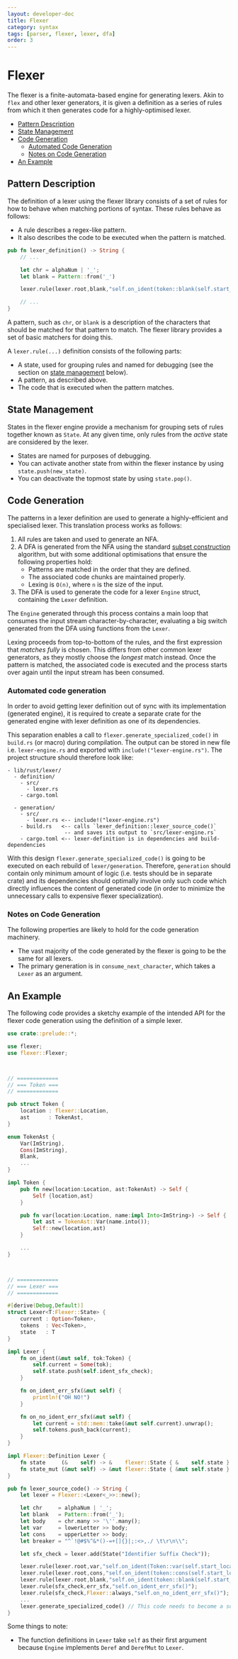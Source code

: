 ```yaml
---
layout: developer-doc
title: Flexer
category: syntax
tags: [parser, flexer, lexer, dfa]
order: 3
---
```


# Flexer
The flexer is a finite-automata-based engine for generating lexers. Akin to
`flex` and other lexer generators, it is given a definition as a series of rules
from which it then generates code for a highly-optimised lexer.

<!-- MarkdownTOC levels="2,3" autolink="true" -->

- [Pattern Description](#pattern-description)
- [State Management](#state-management)
- [Code Generation](#code-generation)
    - [Automated Code Generation](#automated-code-generation)
    - [Notes on Code Generation](#notes-on-code-generation)
- [An Example](#an-example)

<!-- /MarkdownTOC -->

## Pattern Description
The definition of a lexer using the flexer library consists of a set of rules
for how to behave when matching portions of syntax. These rules behave as
follows:

- A rule describes a regex-like pattern.
- It also describes the code to be executed when the pattern is matched.

```rust
pub fn lexer_definition() -> String {
    // ...

    let chr = alphaNum | '_';
    let blank = Pattern::from('_')

    lexer.rule(lexer.root,blank,"self.on_ident(token::blank(self.start_location))");

    // ...
}
```

A pattern, such as `chr`, or `blank` is a description of the characters that
should be matched for that pattern to match. The flexer library provides a set
of basic matchers for doing this.

A `lexer.rule(...)` definition consists of the following parts:

- A state, used for grouping rules and named for debugging (see the section on
  [state management](#state-management) below).
- A pattern, as described above.
- The code that is executed when the pattern matches.

## State Management
States in the flexer engine provide a mechanism for grouping sets of rules
together known as `State`. At any given time, only rules from the _active_ state
are considered by the lexer.

- States are named for purposes of debugging.
- You can activate another state from within the flexer instance by using
  `state.push(new_state)`.
- You can deactivate the topmost state by using `state.pop()`.

## Code Generation
The patterns in a lexer definition are used to generate a highly-efficient and
specialised lexer. This translation process works as follows:

1.  All rules are taken and used to generate an NFA.
2.  A DFA is generated from the NFA using the standard
    [subset construction](https://en.wikipedia.org/wiki/Powerset_construction)
    algorithm, but with some additional optimisations that ensure the following
    properties hold:
    - Patterns are matched in the order that they are defined.
    - The associated code chunks are maintained properly.
    - Lexing is `O(n)`, where `n` is the size of the input.
3.  The DFA is used to generate the code for a lexer `Engine` struct, containing
    the `Lexer` definition.

The `Engine` generated through this process contains a main loop that consumes
the input stream character-by-character, evaluating a big switch generated from
the DFA using functions from the `Lexer`.

Lexing proceeds from top-to-bottom of the rules, and the first expression that
_matches fully_ is chosen. This differs from other common lexer generators, as
they mostly choose the _longest_ match instead. Once the pattern is matched, the
associated code is executed and the process starts over again until the input
stream has been consumed.

### Automated code generation
In order to avoid getting lexer definition out of sync with its implementation
(generated engine), it is required to create a separate crate for the generated 
engine with lexer definition as one of its dependencies.

This separation enables a call to `flexer.generate_specialized_code()` in `build.rs` 
(or macro) during compilation. The output can be stored in new file i.e. 
`lexer-engine.rs` and exported with `include!("lexer-engine.rs")`. The project
structure should therefore look like:

```
- lib/rust/lexer/
  - definition/
    - src/
      - lexer.rs
    - cargo.toml

  - generation/
    - src/
      - lexer.rs <-- include!("lexer-engine.rs")
    - build.rs   <-- calls `lexer_definition::lexer_source_code()`
                  -- and saves its output to `src/lexer-engine.rs`
    - cargo.toml <-- lexer-definition is in dependencies and build-dependencies
```

With this design `flexer.generate_specialized_code()` is going to be executed on each rebuild
of `lexer/generation`. Therefore, `generation` should contain only minimum amount of logic 
(i.e. tests should be in separate crate) and its dependencies should optimally involve only 
such code which directly influences the content of generated code (in order to minimize 
the unnecessary calls to expensive flexer specialization).
  

### Notes on Code Generation
The following properties are likely to hold for the code generation machinery.

- The vast majority of the code generated by the flexer is going to be the same
  for all lexers.
- The primary generation is in `consume_next_character`, which takes a `Lexer`
  as an argument.

## An Example
The following code provides a sketchy example of the intended API for the
flexer code generation using the definition of a simple lexer.

```rust
use crate::prelude::*;

use flexer;
use flexer::Flexer;



// =============
// === Token ===
// =============

pub struct Token {
    location : flexer::Location,
    ast      : TokenAst,
}

enum TokenAst {
    Var(ImString),
    Cons(ImString),
    Blank,
    ...
}

impl Token {
    pub fn new(location:Location, ast:TokenAst) -> Self {
        Self {location,ast}
    }

    pub fn var(location:Location, name:impl Into<ImString>) -> Self {
        let ast = TokenAst::Var(name.into());
        Self::new(location,ast)
    }

    ...
}



// =============
// === Lexer ===
// =============

#[derive(Debug,Default)]
struct Lexer<T:Flexer::State> {
    current : Option<Token>,
    tokens  : Vec<Token>,
    state   : T
}

impl Lexer {
    fn on_ident(&mut self, tok:Token) {
        self.current = Some(tok);
        self.state.push(self.ident_sfx_check);
    }

    fn on_ident_err_sfx(&mut self) {
        println!("OH NO!")
    }

    fn on_no_ident_err_sfx(&mut self) {
        let current = std::mem::take(&mut self.current).unwrap();
        self.tokens.push_back(current);
    }
}

impl Flexer::Definition Lexer {
    fn state     (&    self) -> &    flexer::State { &    self.state }
    fn state_mut (&mut self) -> &mut flexer::State { &mut self.state }
}

pub fn lexer_source_code() -> String {
    let lexer = Flexer::<Lexer<_>>::new();

    let chr     = alphaNum | '_';
    let blank   = Pattern::from('_');
    let body    = chr.many >> '\''.many();
    let var     = lowerLetter >> body;
    let cons    = upperLetter >> body;
    let breaker = "^`!@#$%^&*()-=+[]{}|;:<>,./ \t\r\n\\";

    let sfx_check = lexer.add(State("Identifier Suffix Check"));

    lexer.rule(lexer.root,var,"self.on_ident(Token::var(self.start_location,self.current_match()))");
    lexer.rule(lexer.root,cons,"self.on_ident(token::cons(self.start_location,self.current_match()))");
    lexer.rule(lexer.root,blank,"self.on_ident(token::blank(self.start_location))");
    lexer.rule(sfx_check,err_sfx,"self.on_ident_err_sfx()");
    lexer.rule(sfx_check,Flexer::always,"self.on_no_ident_err_sfx()");
    ...
    lexer.generate_specialized_code() // This code needs to become a source file, probably via build.rs
}
```

Some things to note:

- The function definitions in `Lexer` take `self` as their first argument
  because `Engine` implements `Deref` and `DerefMut` to `Lexer`.

